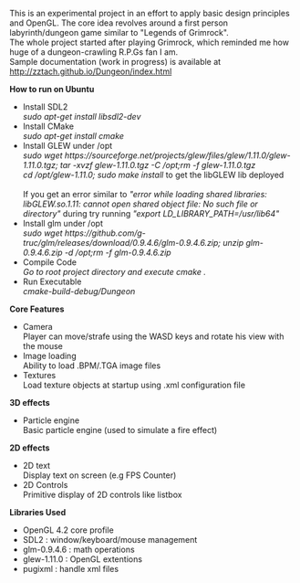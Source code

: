 This is an experimental project in an effort to apply basic design principles and OpenGL.
The core idea revolves around a first person labyrinth/dungeon game similar to "Legends of Grimrock".<br>
The whole project started after playing Grimrock, which reminded me how huge of a dungeon-crawling R.P.Gs fan I am.<br>
Sample documentation (work in progress) is available at http://zztach.github.io/Dungeon/index.html

<b>How to run on Ubuntu</b>
<ul>
<li>Install SDL2</li>
<i>sudo apt-get install libsdl2-dev</i>
<li>Install CMake</li>
<i>sudo apt-get install cmake</i>
<li>Install GLEW under /opt</li>
<i>sudo wget https://sourceforge.net/projects/glew/files/glew/1.11.0/glew-1.11.0.tgz; tar -xvzf glew-1.11.0.tgz -C /opt;rm -f glew-1.11.0.tgz</i><br>
<i>cd /opt/glew-1.11.0; sudo make install</i> to get the libGLEW lib deployed<br><br>
If you get an error similar to <i>"error while loading shared libraries: libGLEW.so.1.11: cannot open shared object file: No such file or directory"</i>
during try running <i>"export LD_LIBRARY_PATH=/usr/lib64"</i>
<li>Install glm under /opt</li>
<i>sudo wget https://github.com/g-truc/glm/releases/download/0.9.4.6/glm-0.9.4.6.zip; unzip glm-0.9.4.6.zip -d /opt;rm -f glm-0.9.4.6.zip</i>
<li>Compile Code</li>
<i>Go to root project directory and execute cmake .</i>
<li>Run Executable</li>
<i>cmake-build-debug/Dungeon</i>
</ul>

<b>Core Features</b>
<ul>
<li>Camera</li>
   Player can move/strafe using the WASD keys and rotate his view with the mouse
<li>Image loading</li>
   Ability to load .BPM/.TGA image files
<li>Textures</li>
   Load texture objects at startup using .xml configuration file<br>
</ul>

<b>3D effects</b>
<ul>
<li>Particle engine</li>
   Basic particle engine (used to simulate a fire effect)
</ul>

<b>2D effects</b>
<ul>
<li>2D text</li>
   Display text on screen (e.g FPS Counter)
<li>2D Controls</li>
   Primitive display of 2D controls like listbox
</ul>

<b>Libraries Used</b>
<ul>
<li>OpenGL 4.2 core profile</li>
<li>SDL2 : window/keyboard/mouse management</li>
<li>glm-0.9.4.6 : math operations</li>
<li>glew-1.11.0 : OpenGL extentions</li>
<li>pugixml : handle xml files</li>
</ul>
